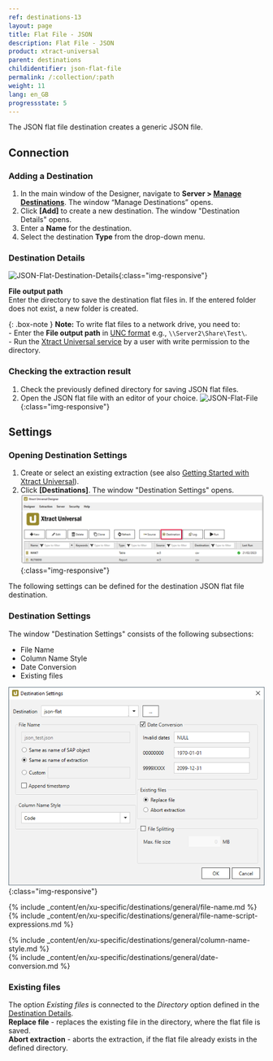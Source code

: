 ```yaml
---
ref: destinations-13
layout: page
title: Flat File - JSON
description: Flat File - JSON
product: xtract-universal
parent: destinations
childidentifier: json-flat-file
permalink: /:collection/:path
weight: 11
lang: en_GB
progressstate: 5
---
```

The JSON flat file destination creates a generic JSON file.

## Connection

### Adding a Destination

1. In the main window of the Designer, navigate to **Server > [Manage Destinations](./managing-destinations)**. The window “Manage Destinations” opens.
2. Click **[Add]** to create a new destination. The window "Destination Details" opens.
3. Enter a **Name** for the destination.
4. Select the destination **Type** from the drop-down menu.

### Destination Details

![JSON-Flat-Destination-Details](/img/content/xu/json/json-flat-Destination-Details.png){:class="img-responsive"}

**File output path**<br>
Enter the directory to save the destination flat files in. If the entered folder does not exist, a new folder is created.

{: .box-note }
**Note:** To write flat files to a network drive, you need to: <br>
\- Enter the **File output path** in [UNC format](https://docs.microsoft.com/en-us/dotnet/standard/io/file-path-formats#unc-paths) e.g., `\\Server2\Share\Test\`.<br>
\- Run the [Xtract Universal service](../advanced-techniques/service-account) by a user with write permission to the directory. 

### Checking the extraction result

1. Check the previously defined directory for saving JSON flat files.
2. Open the JSON flat file with an editor of your choice.
![JSON-Flat-File](/img/content/xu/json/json_flat-file.png){:class="img-responsive"}

## Settings

### Opening Destination Settings

1. Create or select an existing extraction (see also [Getting Started with Xtract Universal](../getting-started/define-a-table-extraction)).
2. Click **[Destinations]**. The window "Destination Settings" opens.
![Destination-settings](/img/content/xu/xu_designer_destination.png){:class="img-responsive"}

The following settings can be defined for the destination JSON flat file destination.  
  
### Destination Settings
The window "Destination Settings" consists of the following subsections:
- File Name
- Column Name Style
- Date Conversion
- Existing files

![XU_flatfile_JSON_Destination](/img/content/xu/json/XU_flatfile_JSON_Destination.png){:class="img-responsive"}

{% include _content/en/xu-specific/destinations/general/file-name.md %}
{% include _content/en/xu-specific/destinations/general/file-name-script-expressions.md %}

{% include _content/en/xu-specific/destinations/general/column-name-style.md %}        
{% include _content/en/xu-specific/destinations/general/date-conversion.md %}

### Existing files
The option *Existing files* is connected to the *Directory* option defined in the [Destination Details](#destination-details). <br>
**Replace file** - replaces the existing file in the directory, where the flat file is saved. <br>
**Abort extraction** - aborts the extraction, if the flat file already exists in the defined directory.
